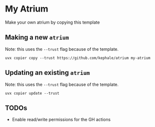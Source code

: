 # My Atrium

Make your own atrium by copying this template

## Making a new `atrium`

Note: this uses the `--trust` flag because of the template.

```
uvx copier copy --trust https://github.com/kephale/atrium my-atrium
```

## Updating an existing `atrium`

Note: this uses the `--trust` flag because of the template.

```
uvx copier update --trust
```

## TODOs

- Enable read/write permissions for the GH actions

